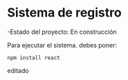 <h1>Sistema de registro</h1>


-Estado del proyecto: En construcción


Para ejecutar el sistema. debes poner:

```npm install react```

editado
